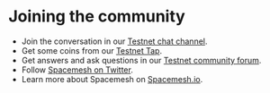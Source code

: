 # Joining the community

- Join the conversation in our [Testnet chat channel](https://discord.gg/ASpy52C).
- Get some coins from our [Testnet Tap](https://discord.gg/Mf8T4Db).
- Get answers and ask questions in our [Testnet community forum](https://community.spacemesh.io/c/testnet).
- Follow [Spacemesh on Twitter](https://twitter.com/teamspacemesh).
- Learn more about Spacemesh on [Spacemesh.io](https://spacemesh.io).
